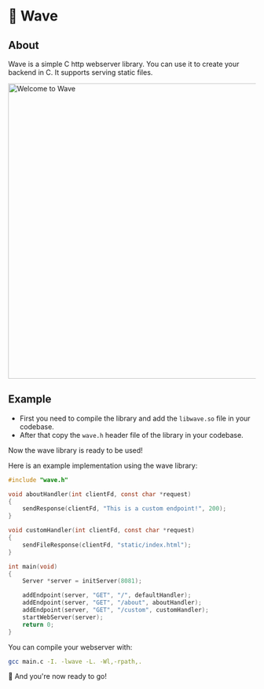 # 🌊 Wave
## About
Wave is a simple C http webserver library. You can use it to create your backend in C. It supports serving static files.

<img alt="Welcome to Wave" src="https://vhs.charm.sh/vhs-5NpF84KkSDRpi9GRSHPxbk.gif" width="600" />

## Example

- First you need to compile the library and add the `libwave.so` file in your codebase.
- After that copy the `wave.h` header file of the library in your codebase.

Now the wave library is ready to be used!

Here is an example implementation using the wave library:
```c
#include "wave.h"

void aboutHandler(int clientFd, const char *request)
{
    sendResponse(clientFd, "This is a custom endpoint!", 200);
}

void customHandler(int clientFd, const char *request)
{
    sendFileResponse(clientFd, "static/index.html");
}

int main(void)
{
    Server *server = initServer(8081);

    addEndpoint(server, "GET", "/", defaultHandler);
    addEndpoint(server, "GET", "/about", aboutHandler);
    addEndpoint(server, "GET", "/custom", customHandler);
    startWebServer(server);
    return 0;
}
```

You can compile your webserver with:
```bash
gcc main.c -I. -lwave -L. -Wl,-rpath,.
```

🎉 And you're now ready to go!
